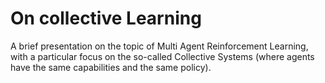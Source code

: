 # On collective Learning
A brief presentation on the topic of Multi Agent Reinforcement Learning, with a particular focus on the so-called Collective Systems (where agents have the same capabilities and the same policy).

